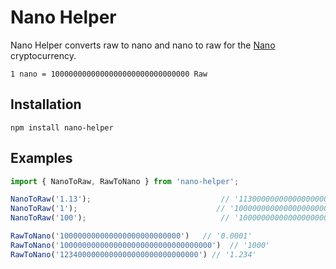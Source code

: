 # Nano Helper

Nano Helper converts raw to nano and nano to raw for the [Nano](https://nano.org/en) cryptocurrency. 



```
1 nano = 1000000000000000000000000000000 Raw
```

## Installation

```
npm install nano-helper
```

## Examples

```js
import { NanoToRaw, RawToNano } from 'nano-helper';

NanoToRaw('1.13');                             // '1130000000000000000000000000000'
NanoToRaw('1');                               // '1000000000000000000000000000000'
NanoToRaw('100');                              // '100000000000000000000000000000000'

RawToNano('100000000000000000000000000')   // '0.0001'
RawToNano('1000000000000000000000000000000000')  // '1000'
RawToNano('1234000000000000000000000000000') // '1.234'
```

